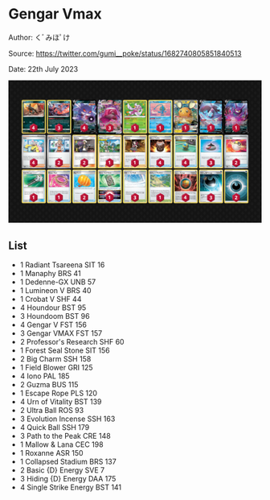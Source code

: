 # Gengar Vmax

Author: くﾞみほﾟけ

Source: <https://twitter.com/gumi__poke/status/1682740805851840513>

Date: 22th July 2023

![decklist](../../images/PAL/Gengar%20Vmax/1-%20Gengar%20Vmax.png)

## List

* 1 Radiant Tsareena SIT 16
* 1 Manaphy BRS 41
* 1 Dedenne-GX UNB 57
* 1 Lumineon V BRS 40
* 1 Crobat V SHF 44
* 4 Houndour BST 95
* 3 Houndoom BST 96
* 4 Gengar V FST 156
* 3 Gengar VMAX FST 157
* 2 Professor's Research SHF 60
* 1 Forest Seal Stone SIT 156
* 2 Big Charm SSH 158
* 1 Field Blower GRI 125
* 4 Iono PAL 185
* 2 Guzma BUS 115
* 1 Escape Rope PLS 120
* 4 Urn of Vitality BST 139
* 2 Ultra Ball ROS 93
* 3 Evolution Incense SSH 163
* 4 Quick Ball SSH 179
* 3 Path to the Peak CRE 148
* 1 Mallow & Lana CEC 198
* 1 Roxanne ASR 150
* 1 Collapsed Stadium BRS 137
* 2 Basic {D} Energy SVE 7
* 3 Hiding {D} Energy DAA 175
* 4 Single Strike Energy BST 141
